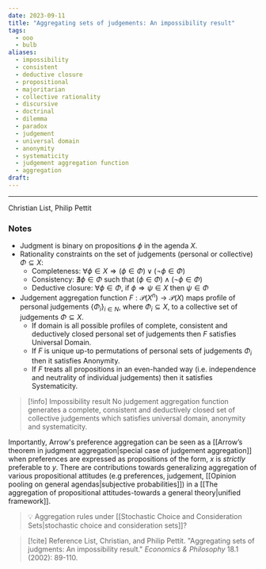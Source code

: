 ```yaml
---
date: 2023-09-11
title: "Aggregating sets of judgements: An impossibility result"
tags:
  - ooo
  - bulb
aliases:
  - impossibility
  - consistent
  - deductive closure
  - propositional
  - majoritarian
  - collective rationality
  - discursive
  - doctrinal
  - dilemma
  - paradox
  - judgement
  - universal domain
  - anonymity
  - systematicity
  - judgement aggregation function
  - aggregation
draft:
---
```


---
Christian List, Philip Pettit
### Notes
- Judgment is binary on propositions $\phi$ in the agenda $X$.
- Rationality constraints on the set of judgements (personal or collective) $\Phi \subseteq X$:
	- Completeness: $\forall \phi \in X  \Rightarrow (\phi \in \Phi) \vee (\neg \phi \in \Phi)$
	- Consistency: $\nexists \phi \in \Phi$ such that $(\phi \in \Phi) \wedge (\neg \phi \in \Phi)$ 
	- Deductive closure: $\forall \phi \in \Phi$, if $\phi \Rightarrow \psi \in X$ then $\psi \in \Phi$
- Judgement aggregation function $F: \mathcal{P}(X^n) \rightarrow \mathcal{P}(X)$ maps profile of personal judgements $\{ \Phi_i \}_{i \in N}$, where $\Phi_i \subseteq X$, to a collective set of judgements $\Phi \subseteq X$. 
	- If domain is all possible profiles of complete, consistent and deductively closed personal set of judgements then $F$ satisfies Universal Domain.
	- If $F$ is unique up-to permutations of personal sets of judgements $\Phi_i$ then it satisfies Anonymity.
	- If $F$ treats all propositions in an even-handed way (i.e. independence and neutrality of individual judgements) then it satisfies Systematicity.


>[!info] Impossibility result
> No judgement aggregation function generates a complete, consistent and deductively closed set of collective judgements which satisfies universal domain, anonymity and systematicity. 

Importantly, Arrow's preference aggregation can be seen as a [[Arrow’s theorem in judgment aggregation|special case of judgement aggregation]] when preferences are expressed as propositions of the form, $x$ is _strictly_ preferable to $y$. There are contributions towards generalizing aggregation of various propositional attitudes (e.g preferences, judgement, [[Opinion pooling on general agendas|subjective probabilities]]) in a [[The aggregation of propositional attitudes-towards a general theory|unified framework]]. 

> 💡 Aggregation rules under [[Stochastic Choice and Consideration Sets|stochastic choice and consideration sets]]?

> [!cite] Reference
> List, Christian, and Philip Pettit. "Aggregating sets of judgments: An impossibility result." _Economics & Philosophy_ 18.1 (2002): 89-110.
